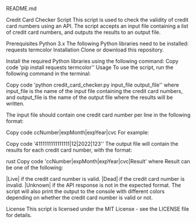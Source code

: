 README.md

Credit Card Checker Script
This script is used to check the validity of credit card numbers using an API. The script accepts an input file containing a list of credit card numbers, and outputs the results to an output file.

Prerequisites
Python 3.x
The following Python libraries need to be installed:
requests
termcolor
Installation
Clone or download this repository.

Install the required Python libraries using the following command:
Copy code
'pip install requests termcolor''
Usage
To use the script, run the following command in the terminal:

Copy code
'python credit_card_checker.py input_file output_file''
where input_file is the name of the input file containing the credit card numbers, and output_file is the name of the output file where the results will be written.

The input file should contain one credit card number per line in the following format:

Copy code
ccNumber|expMonth|expYear|cvc
For example:

Copy code
'4111111111111111|12|2022|123''
The output file will contain the results for each credit card number, with the format:

rust
Copy code
'ccNumber|expMonth|expYear|cvc|Result'
where Result can be one of the following:

|Live| if the credit card number is valid.
|Dead| if the credit card number is invalid.
|Unknown| if the API response is not in the expected format.
The script will also print the output to the console with different colors depending on whether the credit card number is valid or not.

License
This script is licensed under the MIT License - see the LICENSE file for details.